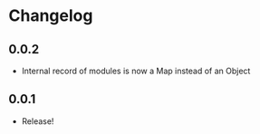 # Changelog

## 0.0.2

- Internal record of modules is now a Map instead of an Object

## 0.0.1

- Release!
